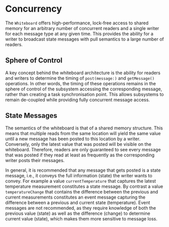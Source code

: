 # Concurrency

The ``Whiteboard`` offers high-performance, lock-free access to shared memory for an arbitrary number of concurrent readers and a single writer for each message type at any given time.  This provides the ability for a writer to broadcast state messages with pull semantics to a large number of readers.

## Sphere of Control

A key concept behind the whiteboard architecture is the ability for readers and writers to determine the timing of ``post(message:)`` and ``getMessage()`` operations.  In other words, the timing of these operations remains in the sphere of control of the subsystem accessing the corresponding message, rather than creating a task synchronisation point.  This allows subsystems to remain de-coupled while providing fully concurrent message access.

## State Messages

The semantics of the whiteboard is that of a shared memory structure.  This means that multiple reads from the same location will yield the same value until a new message has been posted to this location by a writer.  Conversely, only the latest value that was posted will be visible on the whiteboard.  Therefore, readers are only guaranteed to see every message that was posted if they read at least as frequently as the corresponding writer posts their messages.

In general, it is recommended that any message that gets posted is a state message, i.e., it conveys the full information (state) the writer wants to convey.  For example a value `currentTemperature` that captures the latest temperature measurement constitutes a state message.  By contrast a value `temperatureChange` that contains the difference between the previous and current measurements constitutes an event message capturing the difference between a previous and current state (temperature).  Event messages are not recommended, as they require knowledge of both the previous value (state) as well as the difference (change) to determine current value (state), which makes them more sensitive to message loss.
